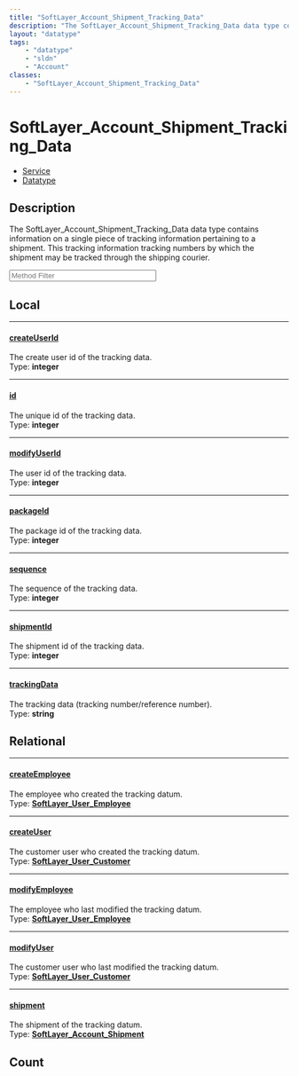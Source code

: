 ```yaml
---
title: "SoftLayer_Account_Shipment_Tracking_Data"
description: "The SoftLayer_Account_Shipment_Tracking_Data data type contains information on a single piece of tracking information pe... "
layout: "datatype"
tags:
    - "datatype"
    - "sldn"
    - "Account"
classes:
    - "SoftLayer_Account_Shipment_Tracking_Data"
---
```


# SoftLayer_Account_Shipment_Tracking_Data
<div id='service-datatype'>
    <ul id='sldn-reference-tabs'>
    <li id='service'> <a href='/reference/services/SoftLayer_Account_Shipment_Tracking_Data' >Service</a></li>    <li id='datatype'> <a href='/reference/datatypes/SoftLayer_Account_Shipment_Tracking_Data' >Datatype</a></li>
    </ul>
</div>

## Description 
The SoftLayer_Account_Shipment_Tracking_Data data type contains information on a single piece of tracking information pertaining to a shipment. This tracking information tracking numbers by which the shipment may be tracked through the shipping courier. 





<!-- Service Filer BEGIN -->
<div class="view-filters">
        <div class="clearfix">
            <div class="search-input-box">
                <input placeholder="Method Filter" onkeyup="titleSearch(inputId='prop-input', divId='properties', elementClass='prop-row')" 
                    type="text" id="prop-input" value="" size="30" maxlength="128" class="form-text">
            </div>
        </div>
</div>
<!-- Service Filer END -->

<div id="properties" class="content">
<div id="localProperties" class="prop-content" >

## Local
-----
[createUserId]: #createuserid
#### [createUserId]
The create user id of the tracking data.  
<span class="type-label">Type: </span>**integer**

-----
[id]: #id
#### [id]
The unique id of the tracking data.  
<span class="type-label">Type: </span>**integer**

-----
[modifyUserId]: #modifyuserid
#### [modifyUserId]
The user id of the tracking data.  
<span class="type-label">Type: </span>**integer**

-----
[packageId]: #packageid
#### [packageId]
The package id of the tracking data.  
<span class="type-label">Type: </span>**integer**

-----
[sequence]: #sequence
#### [sequence]
The sequence of the tracking data.  
<span class="type-label">Type: </span>**integer**

-----
[shipmentId]: #shipmentid
#### [shipmentId]
The shipment id of the tracking data.  
<span class="type-label">Type: </span>**integer**

-----
[trackingData]: #trackingdata
#### [trackingData]
The tracking data (tracking number/reference number).  
<span class="type-label">Type: </span>**string**

</div>
<!-- LOCAL PROPERTY END -->

<div id="relationalProperties"  class="prop-content" >

## Relational
-----
[createEmployee]: #createemployee
#### [createEmployee]
The employee who created the tracking datum.  
<span class="type-label">Type: </span>**<a href='/reference/datatypes/SoftLayer_User_Employee'>SoftLayer_User_Employee </a>**

-----
[createUser]: #createuser
#### [createUser]
The customer user who created the tracking datum.  
<span class="type-label">Type: </span>**<a href='/reference/datatypes/SoftLayer_User_Customer'>SoftLayer_User_Customer </a>**

-----
[modifyEmployee]: #modifyemployee
#### [modifyEmployee]
The employee who last modified the tracking datum.  
<span class="type-label">Type: </span>**<a href='/reference/datatypes/SoftLayer_User_Employee'>SoftLayer_User_Employee </a>**

-----
[modifyUser]: #modifyuser
#### [modifyUser]
The customer user who last modified the tracking datum.  
<span class="type-label">Type: </span>**<a href='/reference/datatypes/SoftLayer_User_Customer'>SoftLayer_User_Customer </a>**

-----
[shipment]: #shipment
#### [shipment]
The shipment of the tracking datum.  
<span class="type-label">Type: </span>**<a href='/reference/datatypes/SoftLayer_Account_Shipment'>SoftLayer_Account_Shipment </a>**


## Count
</div>


